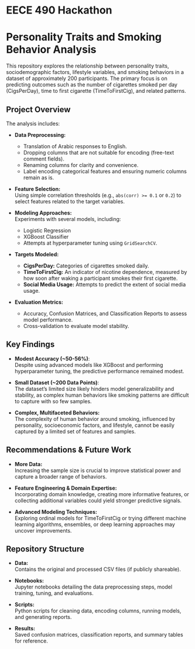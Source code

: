 # EECE 490 Hackathon
# Personality Traits and Smoking Behavior Analysis

This repository explores the relationship between personality traits, sociodemographic factors, lifestyle variables, and smoking behaviors in a dataset of approximately 200 participants. The primary focus is on predicting outcomes such as the number of cigarettes smoked per day (CigsPerDay), time to first cigarette (TimeToFirstCig), and related patterns.

## Project Overview

The analysis includes:
- **Data Preprocessing:**  
  - Translation of Arabic responses to English.  
  - Dropping columns that are not suitable for encoding (free-text comment fields).  
  - Renaming columns for clarity and convenience.
  - Label encoding categorical features and ensuring numeric columns remain as is.

- **Feature Selection:**  
  Using simple correlation thresholds (e.g., `abs(corr) >= 0.1` or `0.2`) to select features related to the target variables.

- **Modeling Approaches:**  
  Experiments with several models, including:
  - Logistic Regression  
  - XGBoost Classifier  
  - Attempts at hyperparameter tuning using `GridSearchCV`.

- **Targets Modeled:**
  - **CigsPerDay:** Categories of cigarettes smoked daily.
  - **TimeToFirstCig:** An indicator of nicotine dependence, measured by how soon after waking a participant smokes their first cigarette.
  - **Social Media Usage:** Attempts to predict the extent of social media usage.

- **Evaluation Metrics:**
  - Accuracy, Confusion Matrices, and Classification Reports to assess model performance.
  - Cross-validation to evaluate model stability.

## Key Findings

- **Modest Accuracy (~50-56%)**:  
  Despite using advanced models like XGBoost and performing hyperparameter tuning, the predictive performance remained modest.

- **Small Dataset (~200 Data Points)**:  
  The dataset’s limited size likely hinders model generalizability and stability, as complex human behaviors like smoking patterns are difficult to capture with so few samples.

- **Complex, Multifaceted Behaviors:**  
  The complexity of human behavior around smoking, influenced by personality, socioeconomic factors, and lifestyle, cannot be easily captured by a limited set of features and samples.

## Recommendations & Future Work

- **More Data:**  
  Increasing the sample size is crucial to improve statistical power and capture a broader range of behaviors.

- **Feature Engineering & Domain Expertise:**  
  Incorporating domain knowledge, creating more informative features, or collecting additional variables could yield stronger predictive signals.

- **Advanced Modeling Techniques:**  
  Exploring ordinal models for TimeToFirstCig or trying different machine learning algorithms, ensembles, or deep learning approaches may uncover improvements.

## Repository Structure

- **Data:**  
  Contains the original and processed CSV files (if publicly shareable).

- **Notebooks:**  
  Jupyter notebooks detailing the data preprocessing steps, model training, tuning, and evaluations.

- **Scripts:**  
  Python scripts for cleaning data, encoding columns, running models, and generating reports.

- **Results:**  
  Saved confusion matrices, classification reports, and summary tables for reference.

